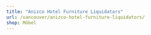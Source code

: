 ```yaml
---
title: "Anizco Hotel Furniture Liquidators"
url: /vancouver/anizco-hotel-furniture-liquidators/
shop: Möbel
---
```

